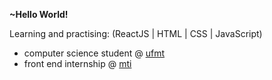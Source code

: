 <strong>~Hello World!</strong>

Learning and practising:
(ReactJS | HTML | CSS | JavaScript)


- computer science student @ [ufmt](https://www.ic.ufmt.br/)
- front end internship @ [mti](https://www.mti.mt.gov.br/)

